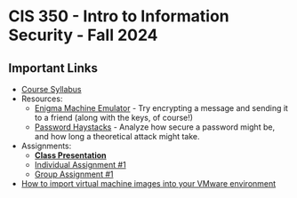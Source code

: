 # CIS 350 - Intro to Information Security - Fall 2024

## Important Links

* [Course Syllabus](SYLLABUS.md)
* Resources:
  * [Enigma Machine Emulator](https://www.101computing.net/enigma-machine-emulator/) - Try encrypting a message and sending it to a friend (along with the keys, of course!)
  * [Password Haystacks](https://www.grc.com/haystack.htm) - Analyze how secure a password might be, and how long a theoretical attack might take.
* Assignments:
  * **[Class Presentation](P_ASSIGN.md)**
  * [Individual Assignment #1](I_ASSIGN1.md)
  * [Group Assignment #1](G_ASSIGN1.md)
* [How to import virtual machine images into your VMware environment](VM_IMPORT.md)
